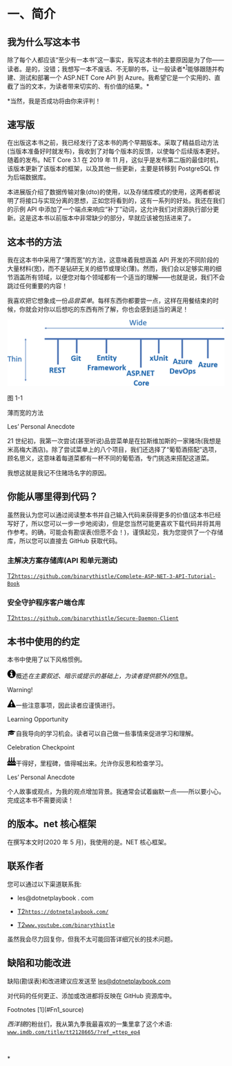 # 一、简介

## 我为什么写这本书

除了每个人都应该“至少有一本书”这一事实，我写这本书的主要原因是为了你——读者。是的，没错；我想写一本不废话、不无聊的书，让一般读者*<sup>[1](#Fn1)</sup>能够跟随并构建、测试和部署一个 ASP.NET Core API 到 Azure。我希望它是一个实用的、直截了当的文本，为读者带来切实的、有价值的结果。*

 *当然，我是否成功将由你来评判！

## 速写版

在出版这本书之前，我已经发行了这本书的两个早期版本。采取了精益启动方法(当版本准备好时就发布)，我收到了对每个版本的反馈，以使每个后续版本更好。随着的发布。NET Core 3.1 在 2019 年 11 月，这似乎是发布第二版的最佳时机，该版本更新了该版本的框架，以及其他一些更新，主要是转移到 PostgreSQL 作为后端数据库。

本进展版介绍了数据传输对象(dto)的使用，以及存储库模式的使用，这两者都说明了将接口与实现分离的思想，正如您将看到的，这有一系列的好处。我还在我们的示例 API 中添加了一个端点来响应“补丁”动词，这允许我们对资源执行部分更新。这是这本书以前版本中非常缺少的部分，早就应该被包括进来了。

## 这本书的方法

我在这本书中采用了“薄而宽”的方法，这意味着我想涵盖 API 开发的不同阶段的大量材料(宽)，而不是钻研无关的细节或理论(薄)。然而，我们会以足够实用的细节涵盖所有领域，以便您对每个领域都有一个适当的理解——也就是说，我们不会跳过任何重要的内容！

我喜欢把它想象成一份*品尝菜单*。每样东西你都要尝一点，这样在用餐结束的时候，你就会对你以后想吃的东西有所了解，你也会感到适当的满足！

![img/501438_1_En_1_Fig1_HTML.jpg](img/501438_1_En_1_Fig1_HTML.jpg)

图 1-1

薄而宽的方法

Les’ Personal Anecdote

21 世纪初，我第一次尝试(甚至听说)品尝菜单是在拉斯维加斯的一家赌场(我想是米高梅大酒店)。除了尝试菜单上的八个项目，我们还选择了“葡萄酒搭配”选项，顾名思义，这意味着每道菜都有一杯不同的葡萄酒，专门挑选来搭配这道菜。

我想这就是我记不住赌场名字的原因。

## 你能从哪里得到代码？

虽然我认为您可以通过阅读整本书并自己输入代码来获得更多的价值(这本书已经写好了，所以您可以一步一步地阅读)，但是您当然可能更喜欢下载代码并将其用作参考。的确，可能会有勘误表(但愿不会！)，谨慎起见，我为您提供了一个存储库，所以您可以直接去 GitHub 获取代码。

### 主解决方案存储库(API 和单元测试)

[T2`https://github.com/binarythistle/Complete-ASP-NET-3-API-Tutorial-Book`](https://github.com/binarythistle/Complete-ASP-NET-3-API-Tutorial-Book)

### 安全守护程序客户端仓库

[T2`https://github.com/binarythistle/Secure-Daemon-Client`](https://github.com/binarythistle/Secure-Daemon-Client)

## 本书中使用的约定

本书中使用了以下风格惯例。

![img/501438_1_En_1_Figb_HTML.jpg](img/501438_1_En_1_Figb_HTML.jpg)概述*在主要叙述、暗示或提示的基础上，为读者提供额外的*信息。

Warning!

![img/501438_1_En_1_Figc_HTML.jpg](img/501438_1_En_1_Figc_HTML.jpg)一些注意事项，因此读者应谨慎进行。

Learning Opportunity

![img/501438_1_En_1_Figd_HTML.jpg](img/501438_1_En_1_Figd_HTML.jpg)自我导向的学习机会。读者可以自己做一些事情来促进学习和理解。

Celebration Checkpoint

![img/501438_1_En_1_Fige_HTML.jpg](img/501438_1_En_1_Fige_HTML.jpg)干得好，里程碑，值得喊出来。允许你反思和检查学习。

Les’ Personal Anecdote

个人故事或观点，为我的观点增加背景。我通常会试着幽默一点——所以要小心。完成这本书不需要阅读！

## 的版本。net 核心框架

在撰写本文时(2020 年 5 月)，我使用的是。NET 核心框架。

## 联系作者

您可以通过以下渠道联系我:

*   les@dotnetplaybook . com

*   [T2`https://dotnetplaybook.com/`](https://dotnetplaybook.com/)

*   [T2`www.youtube.com/binarythistle`](http://www.youtube.com/binarythistle)

虽然我会尽力回复你，但我不太可能回答详细冗长的技术问题。

## 缺陷和功能改进

缺陷(勘误表)和改进建议应发送至 les@dotnetplaybook.com

对代码的任何更正、添加或改进都将反映在 GitHub 资源库中。

<aside aria-label="Footnotes" class="FootnoteSection" epub:type="footnotes">Footnotes [1](#Fn1_source)

*西洋镜*的粉丝们，我从第九季我最喜欢的一集里拿了这个术语: [`www.imdb.com/title/tt2128665/?ref_=ttep_ep4`](https://www.imdb.com/title/tt2128665/%253Fref_%253Dttep_ep4)

 </aside>*